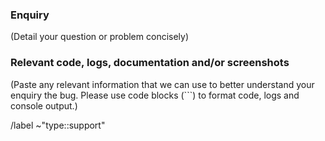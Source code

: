 <!---
Please read this!

Before opening a new issue, make sure to search for keywords in the issues
filtered by the "type::support" or "type::bug" label:

- https://gitlab.com/beneath-org/beneath/issues?label_name%5B%5D=type%3A%3Asupport
- https://gitlab.com/beneath-org/beneath/issues?label_name%5B%5D=type%3A%3Abug

and verify the issue you're about to submit isn't a duplicate.
--->

### Enquiry

(Detail your question or problem concisely)

### Relevant code, logs, documentation and/or screenshots

(Paste any relevant information that we can use to better understand your enquiry the bug. Please use code blocks (```) to format code, logs and console output.)

/label ~"type::support"
